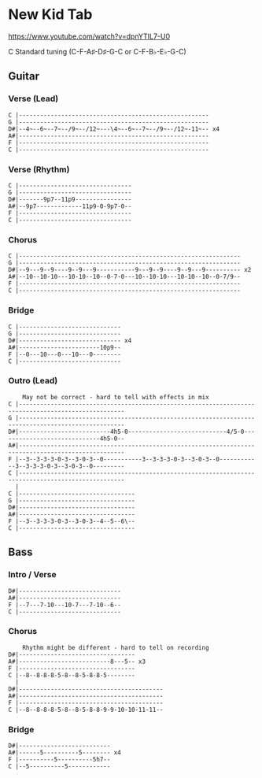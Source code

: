 
# New Kid Tab

<https://www.youtube.com/watch?v=dpnYTIL7-U0>

C Standard tuning (C-F-A♯-D♯-G-C or C-F-B♭-E♭-G-C)

## Guitar
  
### Verse (Lead)

    C |------------------------------------------------------
    G |------------------------------------------------------
    D#|--4~--6~--7~--/9~--/12~---\4~--6~--7~--/9~--/12~-11~-- x4
    A#|------------------------------------------------------
    F |------------------------------------------------------
    C |------------------------------------------------------

### Verse (Rhythm)

    C |--------------------------------
    G |--------------------------------
    D#|-------9p7--11p9----------------
    A#|--9p7-------------11p9-0-9p7-0--
    F |--------------------------------
    C |--------------------------------

### Chorus

    C |---------------------------------------------------------------
    G |---------------------------------------------------------------
    D#|--9---9--9----9--9---9-----------9---9--9----9--9---9---------- x2
    A#|--10--10-10---10-10--10--0-7-0---10--10-10---10-10--10--0-7/9--
    F |---------------------------------------------------------------
    C |---------------------------------------------------------------

### Bridge

    C |-----------------------------
    G |-----------------------------
    D#|----------------------------- x4
    A#|-----------------------10p9--
    F |--0---10---0---10---0--------
    C |-----------------------------

### Outro (Lead)

        May not be correct - hard to tell with effects in mix
    C |----------------------------------------------------------------------------------------------------
    G |----------------------------------------------------------------------------------------------------
    D#|--------------------------4h5-0----------------------------4/5-0-----------------------------4h5-0--
    A#|----------------------------------------------------------------------------------------------------
    F |--3--3-3-3-0-3--3-0-3--0-----------3--3-3-3-0-3--3-0-3--0------------3--3-3-3-0-3--3-0-3--0---------
    C |----------------------------------------------------------------------------------------------------
      |
    C |---------------------------------
    G |---------------------------------
    D#|---------------------------------
    A#|---------------------------------
    F |--3--3-3-3-0-3--3-0-3--4--5--6\--
    C |---------------------------------

## Bass

### Intro / Verse

    D#|-----------------------------
    A#|-----------------------------
    F |--7---7-10---10-7---7-10--6--
    C |-----------------------------

### Chorus

        Rhythm might be different - hard to tell on recording
    D#|---------------------------------
    A#|--------------------------8---5-- x3
    F |---------------------------------
    C |--8--8-8-8-5-8--8-5-8-8-5--------
      |
    D#|-----------------------------------------
    A#|-----------------------------------------
    F |-----------------------------------------
    C |--8--8-8-8-5-8--8-5-8-8-9-9-10-10-11-11--

### Bridge

    D#|--------------------------
    A#|------5----------5-------- x4
    F |----------5----------5h7--
    C |--5----------5------------
